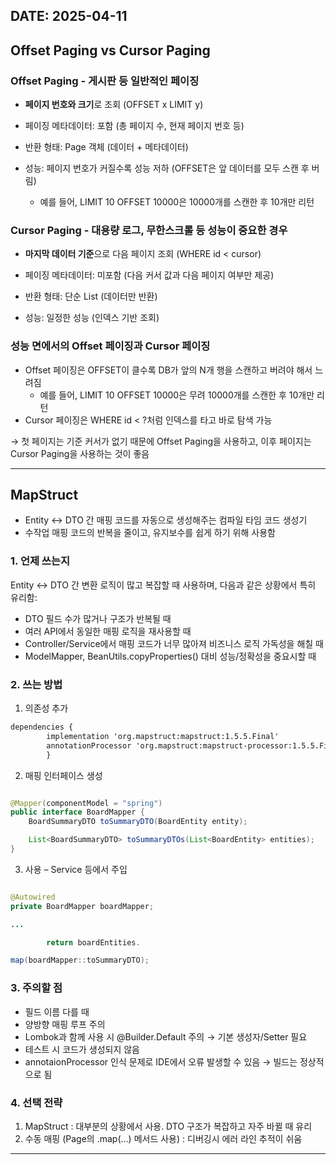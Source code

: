 ## DATE: 2025-04-11

## Offset Paging vs Cursor Paging

### Offset Paging - 게시판 등 일반적인 페이징

- **페이지 번호와 크기**로 조회 (OFFSET x LIMIT y)

- 페이징 메타데이터: 포함 (총 페이지 수, 현재 페이지 번호 등)
- 반환 형태: Page 객체 (데이터 + 메타데이터)
- 성능: 페이지 번호가 커질수록 성능 저하 (OFFSET은 앞 데이터를 모두 스캔 후 버림)
    - 예를 들어, LIMIT 10 OFFSET 10000은 10000개를 스캔한 후 10개만 리턴

### Cursor Paging - 대용량 로그, 무한스크롤 등 성능이 중요한 경우

- **마지막 데이터 기준**으로 다음 페이지 조회 (WHERE id < cursor)

- 페이징 메타데이터: 미포함 (다음 커서 값과 다음 페이지 여부만 제공)
- 반환 형태: 단순 List (데이터만 반환)
- 성능: 일정한 성능 (인덱스 기반 조회)

### 성능 면에서의 Offset 페이징과 Cursor 페이징

- Offset 페이징은 OFFSET이 클수록 DB가 앞의 N개 행을 스캔하고 버려야 해서 느려짐
    - 예를 들어, LIMIT 10 OFFSET 10000은 무려 10000개를 스캔한 후 10개만 리턴
- Cursor 페이징은 WHERE id < ?처럼 인덱스를 타고 바로 탐색 가능

→ 첫 페이지는 기준 커서가 없기 때문에 Offset Paging을 사용하고, 이후 페이지는 Cursor Paging을 사용하는 것이 좋음

---

## MapStruct

- Entity ↔ DTO 간 매핑 코드를 자동으로 생성해주는 컴파일 타임 코드 생성기
- 수작업 매핑 코드의 반복을 줄이고, 유지보수를 쉽게 하기 위해 사용함

### 1. 언제 쓰는지

Entity ↔ DTO 간 변환 로직이 많고 복잡할 때 사용하며, 다음과 같은 상황에서 특히 유리함:

- DTO 필드 수가 많거나 구조가 반복될 때
- 여러 API에서 동일한 매핑 로직을 재사용할 때
- Controller/Service에서 매핑 코드가 너무 많아져 비즈니스 로직 가독성을 해칠 때
- ModelMapper, BeanUtils.copyProperties() 대비 성능/정확성을 중요시할 때

### 2. 쓰는 방법

1. 의존성 추가

```xml
dependencies {
        implementation 'org.mapstruct:mapstruct:1.5.5.Final'
        annotationProcessor 'org.mapstruct:mapstruct-processor:1.5.5.Final'
        }
```

2. 매핑 인터페이스 생성

```java

@Mapper(componentModel = "spring")
public interface BoardMapper {
    BoardSummaryDTO toSummaryDTO(BoardEntity entity);

    List<BoardSummaryDTO> toSummaryDTOs(List<BoardEntity> entities);
}
```

3. 사용 – Service 등에서 주입

```java

@Autowired
private BoardMapper boardMapper;

...

        return boardEntities.

map(boardMapper::toSummaryDTO);
```

### 3. 주의할 점

- 필드 이름 다를 때
- 양방향 매핑 루프 주의
- Lombok과 함께 사용 시 @Builder.Default 주의 → 기본 생성자/Setter 필요
- 테스트 시 코드가 생성되지 않음
- annotaionProcessor 인식 문제로 IDE에서 오류 발생할 수 있음 → 빌드는 정상적으로 됨

### 4. 선택 전략

1. MapStruct : 대부분의 상황에서 사용. DTO 구조가 복잡하고 자주 바뀔 때 유리
2. 수동 매핑 (Page<T>의 .map(...) 메서드 사용) : 디버깅시 에러 라인 추적이 쉬움

---

